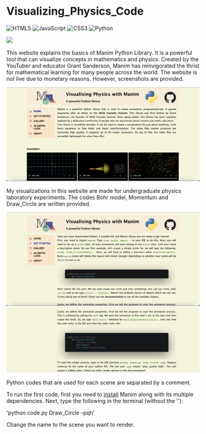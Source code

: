 # Visualizing_Physics_Code
![HTML5](https://img.shields.io/badge/html5-%23E34F26.svg?style=for-the-badge&logo=html5&logoColor=white)
![JavaScript](https://img.shields.io/badge/javascript-%23323330.svg?style=for-the-badge&logo=javascript&logoColor=%23F7DF1E)
![CSS3](https://img.shields.io/badge/css3-%231572B6.svg?style=for-the-badge&logo=css3&logoColor=white)
![Python](https://img.shields.io/badge/python-3670A0?style=for-the-badge&logo=python&logoColor=ffdd54)


<a href="https://docs.manim.community/en/stable/">
        <img src = 'https://www.manim.community/logo.png' style='height: 80px'/> 
</a>


This website explains the basics of Manim Python Library. It is a powerful tool that can visualize concepts in mathematics and physics. Created by the 
YouTuber and educator Grant Sanderson, Manim has reinvigorated the thrist for mathematical learning for many people across the world. The website is 
not live due to monetary reasons. However, screenshots are provided.

<img src = '/assets/sc1.png'/> 

My visualizations in this website are made for undergraduate physics laboratory experiments. 
The codes Bohr model, Momentum and Draw_Circle are written provided.

<img src = '/assets/sc2.png'/> 
<img src = '/assets/sc3.png'/> 

Python codes that are used for each scene are separated by a comment.

To run the first code, first you need to [install](https://docs.manim.community/en/stable/installation.html) Manim along with its multiple dependencies. Next, type the following in the terminal (without the ''):

'python code.py Draw_Circle -pqh'

Change the name to the scene you want to render. 
